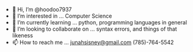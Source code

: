 - 👋 Hi, I’m @hoodoo7937
- 👀 I’m interested in ... Computer Science 
- 🌱 I’m currently learning ... python, programming languages in general
- 💞️ I’m looking to collaborate on ... syntax errors, and things of that likeness
- 📫 How to reach me ... junahsisney@gmail.com (785)-764-5542

<!---
hoodoo7937/hoodoo7937 is a ✨ special ✨ repository because its `README.md` (this file) appears on your GitHub profile.
You can click the Preview link to take a look at your changes.
--->

